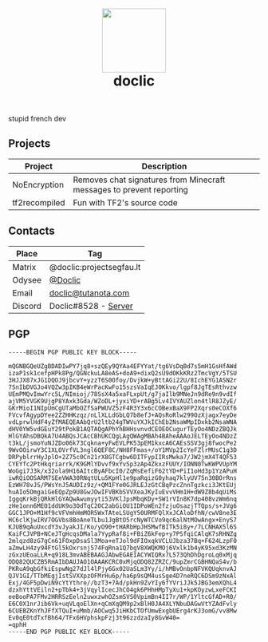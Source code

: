 <div id="header" align="center">
  <h1>
    <img src="https://avatars.githubusercontent.com/u/30270428?v=4" width=128 height=128>
    <br>
    doclic
  </h1>
</div>

<br>

stupid french dev  

## Projects
| Project       | Description |
|---------------|-------------|
| NoEncryption  | Removes chat signatures from Minecraft messages to prevent reporting |
| tf2recompiled | Fun with TF2's source code |

## Contacts
| Place   | Tag |
|---------|-----|
| Matrix  | @doclic:projectsegfau.lt |
| Odysee  | [@Doclic](https://odysee.com/@Doclic:0) |
| Email   | doclic@tutanota.com |
| Discord | Doclic#8528 - [Server](https://discord.gg/vTPgujwg2q) |

## PGP
```
-----BEGIN PGP PUBLIC KEY BLOCK-----

mQGNBGQeUZgBDADIwPY7jq8+szQEy9QYAa4EFYYat/tg6VsDqBd7s5mH1GsHfAWd
izaP1sk1cefpHPk8Pg/QGNckuLA8eAS+doA9+dixQ2sU9dOKkKRz2TmcVgY/5TSU
3HJJX87xJG1DQOJ9jbcvY+yzzT6S0Ofoy/DvjkW+yBttAGi22U/8IchEYG1ASN2r
7SnIbDVGJo4VQZw3pIKB4eWrPacKwFo15szsVaIqEJ0Kkvo/lgpf8JgTEsRthvzw
UEmPMQvImwYrc5L/NImioj/78SsX4a5xaFLxpUt/g7jaIlb9MNeJn9dRe9n9vdIf
ajVM5YVGK9UjgP8YAxk3Gda/WZoDL+jyxiYD+rABg5Lv4IVYAUZlon4tlR8JZyE/
GKrMioI1NIpUmCgUTaMbOZfSaPWUVZ5zF4R3Y3x6cCOBexBaX9FP2Xqrs0eCOXf6
FVcvfAgypDYee2ZZHHKzqz/nLlXLLdGbLQ7b8efJ+AQsRoRlw299OzXjagx7eyDe
vdLprwlHdF4yZfMAEQEAAbQrU2ltb24gTWVuYXJkIChEb2NsaWMpIDxkb2NsaWNA
dHV0YW5vdGEuY29tPokB1AQTAQgAPhYhBHHsvnvdCEOEOCugurTEyOo4NDzZBQJk
HlGYAhsDBQkA7U4ABQsJCAcCBhUKCQgLAgQWAgMBAh4BAheAAAoJELTEyOo4NDzZ
t3kL/jsmoYuNJZDo06k73Cqkna+yFwEVLPK53pEM1kxcA6CAEsSSV3gj8fwocPe2
9WvOOirwY3C1XLOVrfVL3ngl6QEF8C/NH8FFmas+/oY1MVp2IcYeFZlrMUsC1g3D
DRPyblrrHyJplO+2Z75c0Cn21rX8GTCgbw6DITFypIIRsMwka7/JW2jmX4T4QF53
CYEYfc2PtHkqriarrk/K9GMlYDvvf9xYvSp3zAp4ZkxzFUUY/IONN0TwKWPVUpYM
WoGgi7J3k/x32ola9H16AItcByAFbcI0/ZqMsEefiF62tYD+PiI1oHd3p1YzAPuH
iwRQiOOSARM7SEeVWA30RNqtULu5KpHl1e9paRqizG0yhaq7klyUV75n30BOrRns
EzWH78vJS/PWsYnJ5AUDIz9z/+QM1FYe0GJRLEJzGtCBqPzcZnnTgzkci3JKtEUj
huAIo5OmgaiGeEQpZp9U8GwJOwIFVBKbSVVXeaJKyIuEvvVHm1H+dW9Z8b4qUiMs
IggqKrkBjQRkHlGYAQwAwumyyti53VKlJpsMbqKDy+SW1rVIn8K7dp408vzWm6nq
zHe1onn6MEO1ddUK9o3OdTqC2OC2abGiOU1IDPoWEn2fzjuOsazjTTQps/s+JVg6
GGC1JPO+M1Hf9cVFVmhHmMOR5WxTAteLSUgY50URMFQlXxJCAloDfhN/cwV8ne3E
HC6clKjwIRV7OGVbs8BoAneTLbu1JgBtO5rcNyWTCVo9qc6alNtMOwAngx+EnyS7
KJUB9qAuUxcdY3vJyakJI/Ko/yO90+tHARbHpJHSMwfBITk5i8y+/7LCNHAX5l6S
KaiFCJVPB+NCeJTgHcqsDMala7YypRaf8i+FBiZ6kFep+y7PSfqiCAlqK7sRHNZg
2mlqzd8zG7gCn61FOxpDsaSl3Moa+eTJol9dFIOxqkVCLUJbza37Bq+F624LzpF0
aZmwLH4zy94FtGl5kOxrsnj574FqRna1Q7bgV8XWQKMOj6Vxlk1b4yK95xd3KzMN
zGxzUEoaLLR+q918L3mvABEBAAGJAbwEGAEIACYWIQRx7L573QhDhDgroLq0xMjq
ODQ82QUCZB5RmAIbDAUJAO1OAAAKCRC0xMjqODQ82ZRZC/9upZmrCGBHNQaS4v/b
PKRuA9qbGfkiEspwNg27dJl4lPjy6Gx02UaSLm3Yy/i/hMBvOnbpNFVKQUqknvAJ
QJV1GI/TTbMEgjIstSVXXpzOFMrHu6p/ha6p9sQM4usSge4D7neRQC6DSm9zNxAl
Exj/4GF5pDwiN9cYtYthre//bzT3+7Ad/pkHn9ZvYIy6fYVriJJk5JBG3emXQhL4
dzxhYttVEiln2+pTbk4+3jVqylIcecJhCO4gk6PHhHMpTyXu1+kpKOyzwLxeFCKI
eeBooPA7FMv2HRRSzEeln2uwxzwhOZsmSVS0VpimBn4II7r/WP/1YltcGfAD+R0/
E6C0X1nrJib6Vk+uqVLqoElXn+qCmXqQM9p2xBlH0JA4XLYNbuDAGwVtYZAdFvly
6CUEBZKnYhJFfXTQuI+uMmb/AOCwq5JiHKbCTOfUmwExgbUErg4rKJ3omG/vv8Mw
Ev0qE0tdTxfBh64/TFx6HVphskpFzj3t96zzdzaIy8GvW40=
=qphH
-----END PGP PUBLIC KEY BLOCK-----
```
